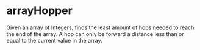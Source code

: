 # arrayHopper
Given an array of Integers, finds the least amount of hops needed  to reach the end of the array.  A hop can only be forward a distance less than or equal to the current value in the array.
